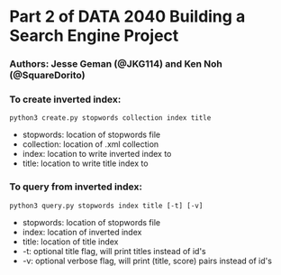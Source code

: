 # Part 2 of DATA 2040 Building a Search Engine Project

### Authors: Jesse Geman (@JKG114) and Ken Noh (@SquareDorito)

### To create inverted index:
```
python3 create.py stopwords collection index title
```
* stopwords: location of stopwords file
* collection: location of .xml collection
* index: location to write inverted index to
* title: location to write title index to

### To query from inverted index:
```
python3 query.py stopwords index title [-t] [-v]
```
* stopwords: location of stopwords file
* index: location of inverted index
* title: location of title index
* -t: optional title flag, will print titles instead of id's
* -v: optional verbose flag, will print (title, score) pairs instead of id's
